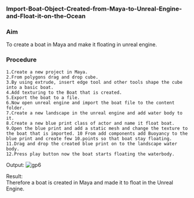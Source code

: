 ### Import-Boat-Object-Created-from-Maya-to-Unreal-Engine-and-Float-it-on-the-Ocean
### Aim
To create a boat in Maya and make it floating in unreal engine.

### Procedure
```
1.Create a new project in Maya.
2.From polygons drag and drop cube.
3.By using extrude, insert edge tool and other tools shape the cube into a basic boat.
4.Add texturing to the Boat that is created.
5.Export the boat to a file.
6.Now open unreal engine and import the boat file to the content folder.
7.Create a new landscape in the unreal engine and add water body to it.
8.Create a new blue print class of actor and name it float boat.
9.Open the blue print and add a static mesh and change the texture to the boat that is imported. 10 From add components add Buoyancy to the blue print and create few 10.points so that boat stay floating.
11.Drag and drop the created blue print on to the landscape water body.
12.Press play button now the boat starts floating the waterbody.
```
Output:
![gp6](https://user-images.githubusercontent.com/94827772/207649962-85d54170-1d7c-45cf-8864-f10fef8d5ff1.jpg)

Result:</br>
Therefore a boat is created in Maya and made it to float in the Unreal Engine.
